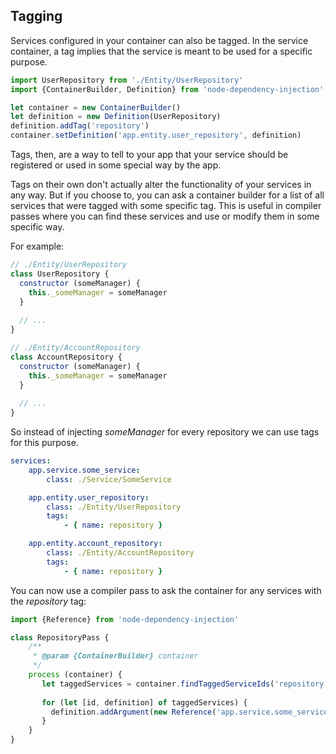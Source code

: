 Tagging
-------

Services configured in your container can also be tagged. 
In the service container, a tag implies that the service is meant to be used for a specific purpose.

```js
import UserRepository from './Entity/UserRepository'
import {ContainerBuilder, Definition} from 'node-dependency-injection'

let container = new ContainerBuilder()
let definition = new Definition(UserRepository)
definition.addTag('repository')
container.setDefinition('app.entity.user_repository', definition)
```

Tags, then, are a way to tell to your app that your service should be registered or used in some special way by the app.

Tags on their own don't actually alter the functionality of your services in any way. 
But if you choose to, you can ask a container builder for a list of all services that were tagged with some specific tag. 
This is useful in compiler passes where you can find these services and use or modify them in some specific way.

For example:

```js
// ./Entity/UserRepository
class UserRepository {
  constructor (someManager) {
    this._someManager = someManager
  }
  
  // ...
}

// ./Entity/AccountRepository
class AccountRepository {
  constructor (someManager) {
    this._someManager = someManager
  }
  
  // ...
}
```

So instead of injecting _someManager_ for every repository we can use tags for this purpose.

```yaml
services:
    app.service.some_service:
        class: ./Service/SomeService

    app.entity.user_repository:
        class: ./Entity/UserRepository
        tags:
            - { name: repository }

    app.entity.account_repository:
        class: ./Entity/AccountRepository
        tags:
            - { name: repository }
```

You can now use a compiler pass to ask the container for any services with the _repository_ tag:

```js
import {Reference} from 'node-dependency-injection'

class RepositoryPass {
    /**
     * @param {ContainerBuilder} container
     */
    process (container) {
       let taggedServices = container.findTaggedServiceIds('repository')
       
       for (let [id, definition] of taggedServices) {
         definition.addArgument(new Reference('app.service.some_service'))
       }
    }
}
```